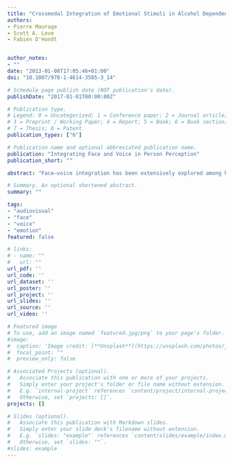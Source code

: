```yaml
---
title: "Crossmodal Integration of Emotional Stimuli in Alcohol Dependence"
authors:
- Pierre Maurage
- Scott A. Love
- Fabien D'Hondt


author_notes:
- ""
date: "2013-01-08T17:05:46+01:00"
doi: "10.1007/978-1-4614-3585-3_14"

# Schedule page publish date (NOT publication's date).
publishDate: "2017-01-01T00:00:00Z"

# Publication type.
# Legend: 0 = Uncategorized; 1 = Conference paper; 2 = Journal article;
# 3 = Preprint / Working Paper; 4 = Report; 5 = Book; 6 = Book section;
# 7 = Thesis; 8 = Patent
publication_types: ["6"]

# Publication name and optional abbreviated publication name.
publication: "Integrating Face and Voice in Person Perception"
publication_short: ""

abstract: "Face–voice integration has been extensively explored among healthy participants during the last decades. Nevertheless, while binding alterations constitute a core feature of many psychiatric diseases, these crossmodal processing have been very little explored in these populations. This chapter presents three studies offering an integrative use of behavioural, electrophysiological and neuroimaging techniques to explore the audio–visual integration of emotional stimuli in alcohol dependence. These results constitute a preliminary step towards a multidisciplinary exploration of crossmodal processing in psychiatry, extending to other stimulations, sensorial modalities and populations. The exploration of impaired crossmodal abilities could renew the knowledge on “normal” audio–visual integration and could lead to innovative therapeutic programs."

# Summary. An optional shortened abstract.
summary: ""

tags:
- "audiovisual"
- "face"
- "voice"
- "emotion"
featured: false

# links:
# - name: ""
#   url: ""
url_pdf: ''
url_code: ''
url_dataset: ''
url_poster: ''
url_project: ''
url_slides: ''
url_source: ''
url_video: ''

# Featured image
# To use, add an image named `featured.jpg/png` to your page's folder.
#image:
#  caption: 'Image credit: [**Unsplash**](https://unsplash.com/photos/jdD8gXaTZsc)'
#  focal_point: ""
#  preview_only: false

# Associated Projects (optional).
#   Associate this publication with one or more of your projects.
#   Simply enter your project's folder or file name without extension.
#   E.g. `internal-project` references `content/project/internal-project/index.md`.
#   Otherwise, set `projects: []`.
projects: []

# Slides (optional).
#   Associate this publication with Markdown slides.
#   Simply enter your slide deck's filename without extension.
#   E.g. `slides: "example"` references `content/slides/example/index.md`.
#   Otherwise, set `slides: ""`.
#slides: example
---
```

